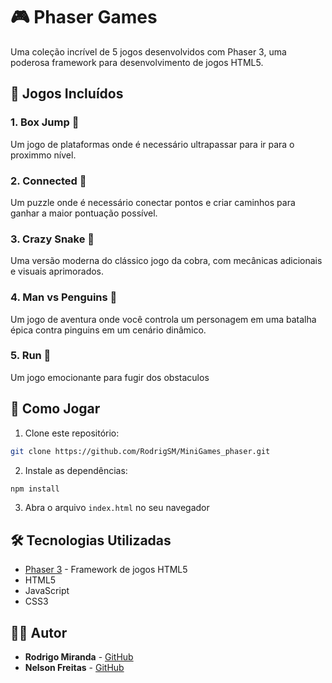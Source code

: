 # 🎮 Phaser Games

Uma coleção incrível de 5 jogos desenvolvidos com Phaser 3, uma poderosa framework para desenvolvimento de jogos HTML5.

## 🎯 Jogos Incluídos

### 1. Box Jump 🦘

Um jogo de plataformas onde é necessário ultrapassar para ir para o proximmo nível.

### 2. Connected 🔗

Um puzzle onde é necessário conectar pontos e criar caminhos para ganhar a maior pontuação possível.

### 3. Crazy Snake 🐍

Uma versão moderna do clássico jogo da cobra, com mecânicas adicionais e visuais aprimorados.

### 4. Man vs Penguins 🐧

Um jogo de aventura onde você controla um personagem em uma batalha épica contra pinguins em um cenário dinâmico.

### 5. Run 🏃

Um jogo emocionante para fugir dos obstaculos

## 🚀 Como Jogar

1. Clone este repositório:

```bash
git clone https://github.com/RodrigSM/MiniGames_phaser.git
```

2. Instale as dependências:

```bash
npm install
```

3. Abra o arquivo `index.html` no seu navegador

## 🛠️ Tecnologias Utilizadas

- [Phaser 3](https://phaser.io/phaser3) - Framework de jogos HTML5
- HTML5
- JavaScript
- CSS3

## 👨‍💻 Autor

- **Rodrigo Miranda** - [GitHub](https://github.com/RodrigSM)
- **Nelson Freitas** - [GitHub](https://github.com/NelsonDanielFreitas)
